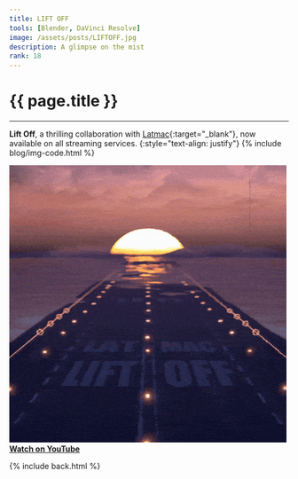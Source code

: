 ```yaml
---
title: LIFT OFF
tools: [Blender, DaVinci Resolve]
image: /assets/posts/LIFTOFF.jpg
description: A glimpse on the mist
rank: 18
---
```


# **{{ page.title }}**
<hr align='left' style='height:{{site.height}}; width:{{site.width}}'>

**Lift Off**, a thrilling collaboration with [Latmac](https://latmac.com){:target="_blank"}, now available on all streaming services.
{:style="text-align: justify"}
{% include blog/img-code.html %}

<div class="youtube-div">
    <img src="/assets/posts/LIFTOFF.gif" alt="LIFTOFF" class="img-style">
    <a href="https://youtu.be/Qgk2A0mrgBw" target="_blank" style="display:block"><b class="youtube-text"> Watch on YouTube </b></a>
</div>

{% include back.html %}